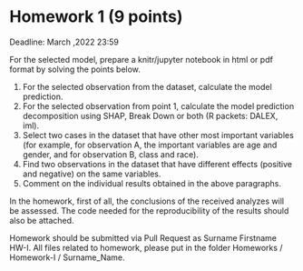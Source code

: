 # Homework 1 (9 points)
Deadline: March ,2022 23:59

For the selected model, prepare a knitr/jupyter notebook in html or pdf format by solving the points below.

1. For the selected observation from the dataset, calculate the model prediction.
2. For the selected observation from point 1, calculate the model prediction decomposition using SHAP, Break Down or both (R packets: DALEX, iml).
3. Select two cases in the dataset that have other most important variables (for example, for observation A, the important variables are age and gender, and for observation B, class and race).
4. Find two observations in the dataset that have different effects (positive and negative) on the same variables.
5. Comment on the individual results obtained in the above paragraphs.

In the homework, first of all, the conclusions of the received analyzes will be assessed. The code needed for the reproducibility of the results should also be attached.

Homework should be submitted via Pull Request as Surname Firstname HW-I. All files related to homework, please put in the folder Homeworks / Homework-I / Surname_Name.
